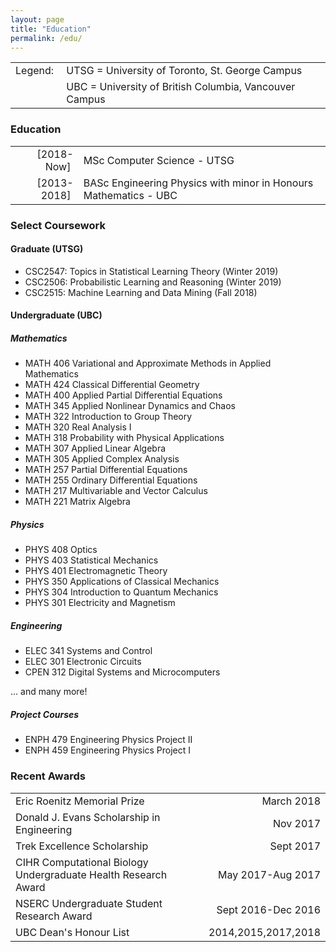 ```yaml
---
layout: page
title: "Education"
permalink: /edu/
---
```


| | | 
|-------: | :---| 
| Legend:&nbsp;| UTSG = University of Toronto, St. George Campus |
|         | UBC = University of British Columbia, Vancouver Campus |

### Education

| | | 
| ---:|:--- | 
| [2018-Now]&nbsp;| MSc Computer Science - UTSG | 
| [2013-2018]&nbsp;| BASc Engineering Physics with minor in Honours Mathematics - UBC | 

### Select Coursework

#### Graduate (UTSG)

* CSC2547: Topics in Statistical Learning Theory (Winter 2019)
* CSC2506: Probabilistic Learning and Reasoning (Winter 2019)
* CSC2515: Machine Learning and Data Mining (Fall 2018)

#### Undergraduate (UBC)

##### Mathematics

* MATH 406 Variational and Approximate Methods in Applied Mathematics
* MATH 424 Classical Differential Geometry
* MATH 400 Applied Partial Differential Equations
* MATH 345 Applied Nonlinear Dynamics and Chaos
* MATH 322 Introduction to Group Theory
* MATH 320 Real Analysis I
* MATH 318 Probability with Physical Applications
* MATH 307 Applied Linear Algebra
* MATH 305 Applied Complex Analysis
* MATH 257 Partial Differential Equations
* MATH 255 Ordinary Differential Equations
* MATH 217 Multivariable and Vector Calculus
* MATH 221 Matrix Algebra
 
##### Physics
* PHYS 408 Optics
* PHYS 403 Statistical Mechanics
* PHYS 401 Electromagnetic Theory
* PHYS 350 Applications of Classical Mechanics
* PHYS 304 Introduction to Quantum Mechanics
* PHYS 301 Electricity and Magnetism

##### Engineering
* ELEC 341 Systems and Control
* ELEC 301 Electronic Circuits
* CPEN 312 Digital Systems and Microcomputers

... and many more!

##### Project Courses
* ENPH 479 Engineering Physics Project II
* ENPH 459 Engineering Physics Project I

### Recent Awards

| | | 
|:---|---:| 
| Eric Roenitz Memorial Prize | March 2018 |
| Donald J. Evans Scholarship in Engineering | Nov 2017 |
| Trek Excellence Scholarship | Sept 2017 |
| CIHR Computational Biology Undergraduate Health Research Award | May 2017-Aug 2017 |
| NSERC Undergraduate Student Research Award | Sept 2016-Dec 2016 |
| UBC Dean's Honour List | 2014,2015,2017,2018 |
